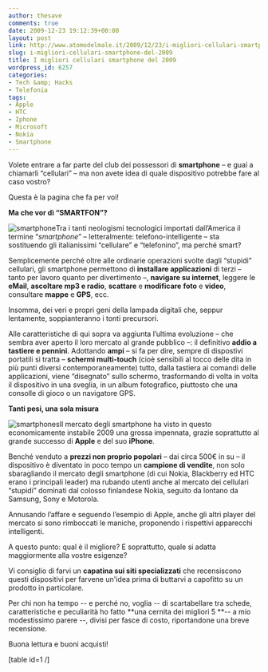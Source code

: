 ```yaml
---
author: thesave
comments: true
date: 2009-12-23 19:12:39+00:00
layout: post
link: http://www.atomodelmale.it/2009/12/23/i-migliori-cellulari-smartphone-del-2009/
slug: i-migliori-cellulari-smartphone-del-2009
title: I migliori cellulari smartphone del 2009
wordpress_id: 6257
categories:
- Tech &amp; Hacks
- Telefonia
tags:
- Apple
- HTC
- Iphone
- Microsoft
- Nokia
- Smartphone
---
```


Volete entrare a far parte del club dei possessori di **smartphone** – e guai a chiamarli “cellulari” – ma non avete idea di quale dispositivo potrebbe fare al caso vostro?

Questa è la pagina che fa per voi!

**Ma che vor dì “SMARTFON”?**

![smartphone](http://www.atomodelmale.it/wp-content/uploads/2009/12/smartphone-153x300.jpg)Tra i tanti neologismi tecnologici importati dall’America il termine “_smartphone_” – letteralmente: telefono-intelligente – sta sostituendo gli italianissimi “cellulare” e “telefonino”, ma perché smart?

Semplicemente perché oltre alle ordinarie operazioni svolte dagli “stupidi” cellulari, gli smartphone permettono di **installare applicazioni** di terzi – tanto per lavoro quanto per divertimento –, **navigare su internet**, leggere le **eMail**, **ascoltare mp3 e radio**, **scattare** e **modificare** **foto** e **video**, consultare **mappe** e **GPS**, ecc.<!-- more -->

Insomma, dei veri e propri geni della lampada digitali che, seppur lentamente, soppianteranno i tonti precursori.

Alle caratteristiche di qui sopra va aggiunta l’ultima evoluzione – che sembra aver aperto il loro mercato al grande pubblico –: il definitivo **addio a tastiere e pennini**. Adottando **ampi** – si fa per dire, sempre di dispostivi portatili si tratta – **schermi multi-touch** (cioè sensibili al tocco delle dita in più punti diversi contemporaneamente) tutto, dalla tastiera ai comandi delle applicazioni, viene “disegnato” sullo schermo, trasformando di volta in volta il dispositivo in una sveglia, in un album fotografico, piuttosto che una consolle di gioco o un navigatore GPS.



**Tanti pesi, una sola misura**

![smartphones](http://www.atomodelmale.it/wp-content/uploads/2009/12/smartphones.jpg)Il mercato degli smartphone ha visto in questo economicamente instabile 2009 una grossa impennata, grazie soprattutto al grande successo di **Apple** e del suo **iPhone**.

Benché venduto a **prezzi non proprio popolari** – dai circa 500€ in su – il dispositivo è diventato in poco tempo un **campione di vendite**, non solo sbaragliando il mercato degli smartphone (di cui Nokia, Blackberry ed HTC erano i principali leader) ma rubando utenti anche al mercato dei cellulari “stupidi” dominati dal colosso finlandese Nokia, seguito da lontano da Samsung, Sony e Motorola.

Annusando l’affare e seguendo l’esempio di Apple, anche gli altri player del mercato si sono rimboccati le maniche, proponendo i rispettivi apparecchi intelligenti.

A questo punto: qual è il migliore? E soprattutto, quale si adatta maggiormente alla vostre esigenze?

Vi consiglio di farvi un **capatina sui siti specializzati** che recensiscono questi dispositivi per farvene un'idea prima di buttarvi a capofitto su un prodotto in particolare.

Per chi non ha tempo -- e perché no, voglia -- di scartabellare tra schede, caratteristiche e peculiarità ho fatto **una cernita dei migliori 5 **-- a mio modestissimo parere --, divisi per fasce di costo, riportandone una breve recensione.

Buona lettura e buoni acquisti!

[table id=1 /]
